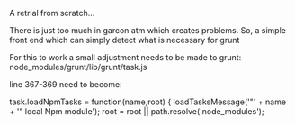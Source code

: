 A retrial from scratch...

There is just too much in garcon atm which creates problems.
So, a simple front end which can simply detect what is necessary for grunt

For this to work a small adjustment needs to be made to grunt:
node_modules/grunt/lib/grunt/task.js

line 367-369 need to become:

task.loadNpmTasks = function(name,root) {
  loadTasksMessage('"' + name + '" local Npm module');
  root = root || path.resolve('node_modules');